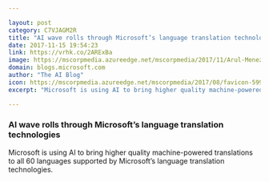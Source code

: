 ```yaml
---

layout: post
category: C7VJAGM2R
title: "AI wave rolls through Microsoft’s language translation technologies"
date: 2017-11-15 19:54:23
link: https://vrhk.co/2ARExBa
image: https://mscorpmedia.azureedge.net/mscorpmedia/2017/11/Arul-Menezes-01-20161117-810x455.jpg
domain: blogs.microsoft.com
author: "The AI Blog"
icon: https://mscorpmedia.azureedge.net/mscorpmedia/2017/08/favicon-599dd6ab4d63f.jpg
excerpt: "Microsoft is using AI to bring higher quality machine-powered translations to all 60 languages supported by Microsoft’s language translation technologies."

---
```


### AI wave rolls through Microsoft’s language translation technologies

Microsoft is using AI to bring higher quality machine-powered translations to all 60 languages supported by Microsoft’s language translation technologies.